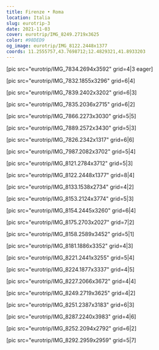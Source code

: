 ```yaml
---
title: Firenze • Roma
location: Italia
slug: eurotrip-3
date: 2021-11-03
cover: eurotrip/IMG_8249.2719x3625
color: #98DED9
og_image: eurotrip/IMG_8122.2448x1377
coords: 11.2555757,43.7698712;12.4829321,41.8933203
---
```


[pic src="eurotrip/IMG_7834.2694x3592" grid=4|3 eager]

[pic src="eurotrip/IMG_7832.1855x3296" grid=6|4]

[pic src="eurotrip/IMG_7839.2402x3202" grid=6|3]

[pic src="eurotrip/IMG_7835.2036x2715" grid=6|2]

[pic src="eurotrip/IMG_7866.2273x3030" grid=5|5]

[pic src="eurotrip/IMG_7889.2572x3430" grid=5|3]

[pic src="eurotrip/IMG_7826.2342x1317" grid=6|6]

[pic src="eurotrip/IMG_7987.2082x3702" grid=5|4]

[pic src="eurotrip/IMG_8121.2784x3712" grid=5|3]

[pic src="eurotrip/IMG_8122.2448x1377" grid=8|4]

[pic src="eurotrip/IMG_8133.1538x2734" grid=4|2]

[pic src="eurotrip/IMG_8153.2124x3774" grid=5|3]

[pic src="eurotrip/IMG_8154.2445x3260" grid=6|4]

[pic src="eurotrip/IMG_8175.2703x2027" grid=7|2]

[pic src="eurotrip/IMG_8158.2589x3452" grid=5|1]

[pic src="eurotrip/IMG_8181.1886x3352" grid=4|3]

[pic src="eurotrip/IMG_8221.2441x3255" grid=5|4]

[pic src="eurotrip/IMG_8224.1877x3337" grid=4|5]

[pic src="eurotrip/IMG_8227.2066x3672" grid=4|4]

[pic src="eurotrip/IMG_8249.2719x3625" grid=4|2]

[pic src="eurotrip/IMG_8251.2387x3183" grid=6|3]

[pic src="eurotrip/IMG_8287.2240x3983" grid=4|6]

[pic src="eurotrip/IMG_8252.2094x2792" grid=6|2]

[pic src="eurotrip/IMG_8292.2959x2959" grid=5|7]
